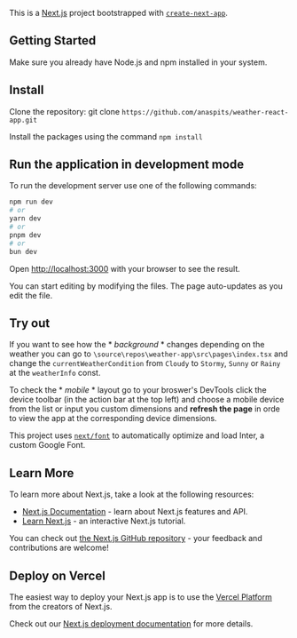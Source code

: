 This is a [Next.js](https://nextjs.org/) project bootstrapped with [`create-next-app`](https://github.com/vercel/next.js/tree/canary/packages/create-next-app).

## Getting Started

Make sure you already have Node.js and npm installed in your system.

## Install

Clone the repository:
git clone `https://github.com/anaspits/weather-react-app.git`

Install the packages using the command `npm install`

## Run the application in development mode

To run the development server use one of the following commands:

```bash
npm run dev
# or
yarn dev
# or
pnpm dev
# or
bun dev
```

Open [http://localhost:3000](http://localhost:3000) with your browser to see the result.

You can start editing by modifying the files. The page auto-updates as you edit the file.

## Try out

If you want to see how the \* _background_ \* changes depending on the weather you can go to `\source\repos\weather-app\src\pages\index.tsx` and change the `currentWeatherCondition` from `Cloudy` to `Stormy`, `Sunny` or `Rainy` at the `weatherInfo` const.

To check the \* _mobile_ \* layout go to your broswer's DevTools click the device toolbar (in the action bar at the top left) and choose a mobile device from the list or input you custom dimensions and **refresh the page** in orde to view the app at the corresponding device dimensions.

<!-- [API routes](https://nextjs.org/docs/api-routes/introduction) can be accessed on [http://localhost:3000/api/hello](http://localhost:3000/api/hello). This endpoint can be edited in `pages/api/hello.ts`.

The `pages/api` directory is mapped to `/api/*`. Files in this directory are treated as [API routes](https://nextjs.org/docs/api-routes/introduction) instead of React pages. -->

This project uses [`next/font`](https://nextjs.org/docs/basic-features/font-optimization) to automatically optimize and load Inter, a custom Google Font.

## Learn More

To learn more about Next.js, take a look at the following resources:

- [Next.js Documentation](https://nextjs.org/docs) - learn about Next.js features and API.
- [Learn Next.js](https://nextjs.org/learn) - an interactive Next.js tutorial.

You can check out [the Next.js GitHub repository](https://github.com/vercel/next.js/) - your feedback and contributions are welcome!

## Deploy on Vercel

The easiest way to deploy your Next.js app is to use the [Vercel Platform](https://vercel.com/new?utm_medium=default-template&filter=next.js&utm_source=create-next-app&utm_campaign=create-next-app-readme) from the creators of Next.js.

Check out our [Next.js deployment documentation](https://nextjs.org/docs/deployment) for more details.
